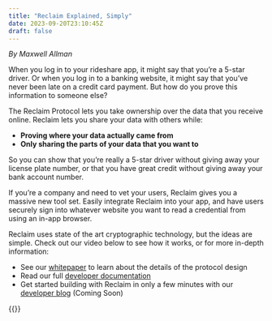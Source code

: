 ```yaml
---
title: "Reclaim Explained, Simply"
date: 2023-09-20T23:10:45Z
draft: false
---
```

_By Maxwell Allman_


When you log in to your rideshare app, it might say that you’re a 5-star driver. Or when you log in to a banking website, it might say that you’ve never been late on a credit card payment. But how do you prove this information to someone else?

The Reclaim Protocol lets you take ownership over the data that you receive online. Reclaim lets you share your data with others while:

- **Proving where your data actually came from**
- **Only sharing the parts of your data that you want to**

So you can show that you’re really a 5-star driver without giving away your license plate number, or that you have great credit without giving away your bank account number. 

If you’re a company and need to vet your users, Reclaim gives you a massive new tool set. Easily integrate Reclaim into your app, and have users securely sign into whatever website you want to read a credential from using an in-app browser. 

Reclaim uses state of the art cryptographic technology, but the ideas are simple. Check out our video below to see how it works, or for more in-depth information:

- See our [whitepaper](https://link.reclaimprotocol.org/whitepaper-draft) to learn about the details of the protocol design
- Read our full [developer documentation](https://docs.reclaimprotocol.org/)
- Get started building with Reclaim in only a few minutes with our [developer blog](https://www.notion.so/4105969231d84626a2ffe67ebd4f857b?pvs=21) (Coming Soon)

{{<youtube id="ECaYpIqJ4v0">}}
